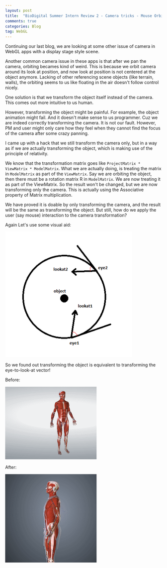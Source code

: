 ```yaml
---
layout: post
title:  "BioDigital Summer Intern Review 2 - Camera tricks - Mouse Orbiting issue"
comments: true
categories: Blog
tag: WebGL
---
```


Continuing our last blog, we are looking at some other issue of camera in WebGL apps with a display stage style scene. 

Another common camera issue in these apps is that after we pan the camera, orbiting becames kind of weird. 
This is because we orbit camera around its look at position, and now look at position is not centered at the object anymore. Lacking of other 
referencing scene objects (like terrain, walls), the orbiting seems to us like floating in the air doesn't follow control nicely.  

<!--more-->

One solution is that we transform the object itself instead of the camera. This comes out more intuitive to us human. 

However, transforming the object might be painful. For example, the object animation might fail. And it doesn't make sense to us programmer. 
Cuz we are indeed correctly transforming the camera. It is not our fault. However, PM and user might only care how they feel when they cannot find the focus of the camera after some crazy panning. 

I came up with a hack that we still transform the camera only, but in a way as if we are actually transforming the object, which is making use of the principle of relativity. 

We know that the transformation matrix goes like `ProjectMatrix * ViewMatrix * ModelMatrix`. What we are actually doing, is treating the matrix in `ModelMatrix` as part of the `ViewMatrix`. 
Say we are orbiting the object, then there must be a rotation matrix R in `ModelMatrix`. We are now treating it as part of the ViewMatrix. So the result won't be changed, but we 
are now transforming only the camera. This is actually using the Associative property of Matrix multiplication. 

We have proved it is doable by only transforming the camera, and the result will be the same as transforming the object. But still, how do we apply the user (say mouse) interaction to the camera transformation?

Again Let's use some visual aid: 

![](/assets/blog-img/biodigital/camera-eye-lookat-orbit.png)

So we found out transforming the object is equivalent to transforming the eye-to-look-at vector! 

Before: 

![](/assets/blog-img/biodigital/camera-lookat-old.gif)

After:

![](/assets/blog-img/biodigital/camera-lookat.gif)